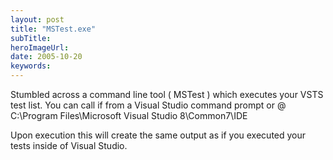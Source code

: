 ```yaml
---
layout: post 
title: "MSTest.exe"
subTitle: 
heroImageUrl: 
date: 2005-10-20
keywords: 
---
```


Stumbled across a command line tool ( MSTest ) which executes your VSTS test list. You can call if from a Visual Studio command prompt or @ C:\Program Files\Microsoft Visual Studio 8\Common7\IDE

Upon execution this will create the same output as if you executed your tests inside of Visual Studio.